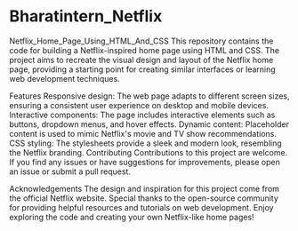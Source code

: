 # Bharatintern_Netflix
Netflix_Home_Page_Using_HTML_And_CSS
This repository contains the code for building a Netflix-inspired home page using HTML and CSS. The project aims to recreate the visual design and layout of the Netflix home page, providing a starting point for creating similar interfaces or learning web development techniques.

Features
Responsive design: The web page adapts to different screen sizes, ensuring a consistent user experience on desktop and mobile devices.
Interactive components: The page includes interactive elements such as buttons, dropdown menus, and hover effects.
Dynamic content: Placeholder content is used to mimic Netflix's movie and TV show recommendations.
CSS styling: The stylesheets provide a sleek and modern look, resembling the Netflix branding.
Contributing
Contributions to this project are welcome. If you find any issues or have suggestions for improvements, please open an issue or submit a pull request.

Acknowledgements
The design and inspiration for this project come from the official Netflix website.
Special thanks to the open-source community for providing helpful resources and tutorials on web development.
Enjoy exploring the code and creating your own Netflix-like home pages!
